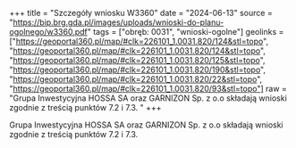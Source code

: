 +++
title = "Szczegóły wniosku W3360"
date = "2024-06-13"
source = "https://bip.brg.gda.pl/images/uploads/wnioski-do-planu-ogolnego/w3360.pdf"
tags = ["obręb: 0031", "wnioski-ogolne"]
geolinks = ["https://geoportal360.pl/map/#clk=226101_1.0031.820/124&stl=topo", "https://geoportal360.pl/map/#clk=226101_1.0031.820/124&stl=topo", "https://geoportal360.pl/map/#clk=226101_1.0031.820/125&stl=topo", "https://geoportal360.pl/map/#clk=226101_1.0031.820/190&stl=topo", "https://geoportal360.pl/map/#clk=226101_1.0031.820/22&stl=topo", "https://geoportal360.pl/map/#clk=226101_1.0031.820/93&stl=topo"]
raw = "Grupa Inwestycyjna HOSSA SA oraz GARNIZON Sp. z o.o składają wnioski zgodnie z treścią  punktów 7.2 i 7.3.  "
+++

Grupa Inwestycyjna HOSSA SA oraz GARNIZON Sp. z o.o składają wnioski zgodnie z treścią 
punktów 7.2 i 7.3.
 


